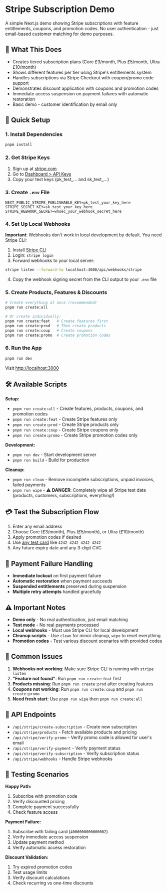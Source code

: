 # Stripe Subscription Demo

A simple Next.js demo showing Stripe subscriptions with feature entitlements, coupons, and promotion codes. No user authentication - just email-based customer matching for demo purposes.

## 🎯 What This Does

- Creates tiered subscription plans (Core £3/month, Plus £5/month, Ultra £10/month)
- Shows different features per tier using Stripe's entitlements system
- Handles subscriptions via Stripe Checkout with coupon/promo code support
- Demonstrates discount application with coupons and promotion codes
- Immediate access suspension on payment failures with automatic restoration
- Basic demo - customer identification by email only

## 🚀 Quick Setup

### 1. Install Dependencies
```bash
pnpm install
```

### 2. Get Stripe Keys

1. Sign up at [stripe.com](https://stripe.com) 
2. Go to [Dashboard > API Keys](https://dashboard.stripe.com/apikeys)
3. Copy your test keys (pk_test_... and sk_test_...)

### 3. Create `.env` File
```env
NEXT_PUBLIC_STRIPE_PUBLISHABLE_KEY=pk_test_your_key_here
STRIPE_SECRET_KEY=sk_test_your_key_here
STRIPE_WEBHOOK_SECRET=whsec_your_webhook_secret_here
```

### 4. Set Up Local Webhooks

**Important**: Webhooks don't work in local development by default. You need Stripe CLI:

1. Install [Stripe CLI](https://stripe.com/docs/stripe-cli)
2. Login: `stripe login`
3. Forward webhooks to your local server:
```bash
stripe listen --forward-to localhost:3000/api/webhooks/stripe
```
4. Copy the webhook signing secret from the CLI output to your `.env` file

### 5. Create Products, Features & Discounts
```bash
# Create everything at once (recommended)
pnpm run create:all

# Or create individually:
pnpm run create:feat   # Create features first
pnpm run create:prod   # Then create products
pnpm run create:coup   # Create coupons
pnpm run create:promo  # Create promotion codes
```

### 6. Run the App
```bash
pnpm run dev
```

Visit [http://localhost:3000](http://localhost:3000)

## 🛠️ Available Scripts

**Setup:**
- `pnpm run create:all` - Create features, products, coupons, and promotion codes
- `pnpm run create:feat` - Create Stripe features only
- `pnpm run create:prod` - Create Stripe products only
- `pnpm run create:coup` - Create Stripe coupons only
- `pnpm run create:promo` - Create Stripe promotion codes only

**Development:**
- `pnpm run dev` - Start development server
- `pnpm run build` - Build for production

**Cleanup:**
- `pnpm run clean` - Remove incomplete subscriptions, unpaid invoices, failed payments
- `pnpm run wipe` - ⚠️ **DANGER**: Completely wipe all Stripe test data (products, customers, subscriptions, everything!)

## 💳 Test the Subscription Flow

1. Enter any email address
2. Choose Core (£3/month), Plus (£5/month), or Ultra (£10/month)
3. Apply promotion codes if desired
4. Use [any test card](https://docs.stripe.com/testing) like `4242 4242 4242 4242`
5. Any future expiry date and any 3-digit CVC

## 🚨 Payment Failure Handling

- **Immediate lockout** on first payment failure
- **Automatic restoration** when payment succeeds
- **Suspended entitlements** preserved during suspension
- **Multiple retry attempts** handled gracefully

## ⚠️ Important Notes

- **Demo only** - No real authentication, just email matching
- **Test mode** - No real payments processed
- **Local webhooks** - Must use Stripe CLI for local development
- **Cleanup scripts** - Use `clean` for minor cleanup, `wipe` to reset everything
- **Promotion codes** - Test various discount scenarios with provided codes

## 🐛 Common Issues

1. **Webhooks not working**: Make sure Stripe CLI is running with `stripe listen`
2. **"Feature not found"**: Run `pnpm run create:feat` first
3. **Products missing**: Run `pnpm run create:prod` after creating features
4. **Coupons not working**: Run `pnpm run create:coup` and `pnpm run create:promo`
5. **Need fresh start**: Use `pnpm run wipe` then `pnpm run create:all`

## 🎯 API Endpoints

- `/api/stripe/create-subscription` - Create new subscription
- `/api/stripe/products` - Fetch available products and pricing
- `/api/stripe/verify-promo` - Verify promo code is allowed for user's email
- `/api/stripe/verify-payment` - Verify payment status
- `/api/stripe/verify-subscription` - Verify subscription status
- `/api/stripe/webhooks` - Handle Stripe webhooks

## 🧪 Testing Scenarios

**Happy Path:**
1. Subscribe with promotion code
2. Verify discounted pricing
3. Complete payment successfully
4. Check feature access

**Payment Failure:**
1. Subscribe with failing card (`4000000000000002`)
2. Verify immediate access suspension
3. Update payment method
4. Verify automatic access restoration

**Discount Validation:**
1. Try expired promotion codes
2. Test usage limits
3. Verify discount calculations
4. Check recurring vs one-time discounts
